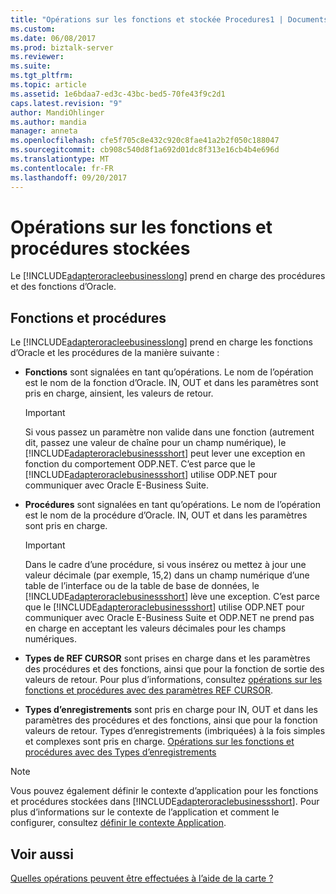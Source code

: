 ```yaml
---
title: "Opérations sur les fonctions et stockée Procedures1 | Documents Microsoft"
ms.custom: 
ms.date: 06/08/2017
ms.prod: biztalk-server
ms.reviewer: 
ms.suite: 
ms.tgt_pltfrm: 
ms.topic: article
ms.assetid: 1e6bdaa7-ed3c-43bc-bed5-70fe43f9c2d1
caps.latest.revision: "9"
author: MandiOhlinger
ms.author: mandia
manager: anneta
ms.openlocfilehash: cfe5f705c8e432c920c8fae41a2b2f050c188047
ms.sourcegitcommit: cb908c540d8f1a692d01dc8f313e16cb4b4e696d
ms.translationtype: MT
ms.contentlocale: fr-FR
ms.lasthandoff: 09/20/2017
---
```

# <a name="operations-on-functions-and-stored-procedures"></a>Opérations sur les fonctions et procédures stockées
Le [!INCLUDE[adapteroracleebusinesslong](../../includes/adapteroracleebusinesslong-md.md)] prend en charge des procédures et des fonctions d’Oracle.

## <a name="functions-and-procedures"></a>Fonctions et procédures

Le [!INCLUDE[adapteroracleebusinesslong](../../includes/adapteroracleebusinesslong-md.md)] prend en charge les fonctions d’Oracle et les procédures de la manière suivante :  
  
-   **Fonctions** sont signalées en tant qu’opérations. Le nom de l’opération est le nom de la fonction d’Oracle. IN, OUT et dans les paramètres sont pris en charge, ainsient, les valeurs de retour.  
  
    > [!IMPORTANT]
    >  Si vous passez un paramètre non valide dans une fonction (autrement dit, passez une valeur de chaîne pour un champ numérique), le [!INCLUDE[adapteroraclebusinessshort](../../includes/adapteroraclebusinessshort-md.md)] peut lever une exception en fonction du comportement ODP.NET. C’est parce que le [!INCLUDE[adapteroraclebusinessshort](../../includes/adapteroraclebusinessshort-md.md)] utilise ODP.NET pour communiquer avec Oracle E-Business Suite.  
  
-   **Procédures** sont signalées en tant qu’opérations. Le nom de l’opération est le nom de la procédure d’Oracle. IN, OUT et dans les paramètres sont pris en charge.  
  
    > [!IMPORTANT]
    >  Dans le cadre d’une procédure, si vous insérez ou mettez à jour une valeur décimale (par exemple, 15,2) dans un champ numérique d’une table de l’interface ou de la table de base de données, le [!INCLUDE[adapteroraclebusinessshort](../../includes/adapteroraclebusinessshort-md.md)] lève une exception. C’est parce que le [!INCLUDE[adapteroraclebusinessshort](../../includes/adapteroraclebusinessshort-md.md)] utilise ODP.NET pour communiquer avec Oracle E-Business Suite et ODP.NET ne prend pas en charge en acceptant les valeurs décimales pour les champs numériques.  
  
-   **Types de REF CURSOR** sont prises en charge dans et les paramètres des procédures et des fonctions, ainsi que pour la fonction de sortie des valeurs de retour. Pour plus d’informations, consultez [opérations sur les fonctions et procédures avec des paramètres REF CURSOR](../../adapters-and-accelerators/adapter-oracle-ebs/operations-on-functions-and-procedures-with-ref-cursor-parameters1.md).  
  
-   **Types d’enregistrements** sont pris en charge pour IN, OUT et dans les paramètres des procédures et des fonctions, ainsi que pour la fonction valeurs de retour. Types d’enregistrements (imbriquées) à la fois simples et complexes sont pris en charge. [Opérations sur les fonctions et procédures avec des Types d’enregistrements](../../adapters-and-accelerators/adapter-oracle-ebs/operations-on-functions-and-procedures-with-record-types1.md)  
  
> [!NOTE]
>  Vous pouvez également définir le contexte d’application pour les fonctions et procédures stockées dans [!INCLUDE[adapteroraclebusinessshort](../../includes/adapteroraclebusinessshort-md.md)]. Pour plus d’informations sur le contexte de l’application et comment le configurer, consultez [définir le contexte Application](../../adapters-and-accelerators/adapter-oracle-ebs/set-application-context.md).  
  
## <a name="see-also"></a>Voir aussi  
 [Quelles opérations peuvent être effectuées à l’aide de la carte ?](https://msdn.microsoft.com/library/cc185219(v=bts.10).aspx)